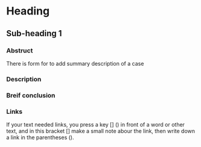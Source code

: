 # Heading

## Sub-heading 1

### Abstruct

There is form for to add summary description of a case

### Description



### Breif conclusion 

### Links

If your text needed links, you press a key [] () in front of a word or other text, and in this bracket [] make a small note abour the link, then write down a link in the parentheses (). 

